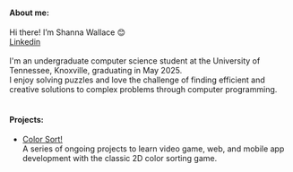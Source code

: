 #### About me:
Hi there! I’m Shanna Wallace &#128522;  <Br>
[Linkedin](https://www.linkedin.com/in/shanna-wallace/)<Br><Br>
I'm an undergraduate computer science student at the University of Tennessee, Knoxville, graduating in May 2025. <br>
I enjoy solving puzzles and love the challenge of finding efficient and creative solutions to complex problems through computer programming.<br><br>

#### Projects:
* [Color Sort!](https://github.com/shannaw04/color_sort)<br>
 A series of ongoing projects to learn video game, web, and mobile app development with the classic 2D color sorting game.<Br>

